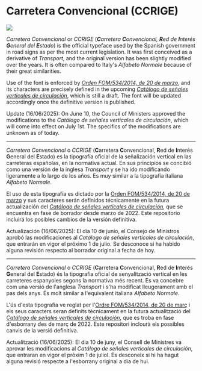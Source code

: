 # Carretera Convencional (CCRIGE)

[![](https://data.jsdelivr.com/v1/package/gh/swaree/CCRIGE/badge?style=rounded)](https://www.jsdelivr.com/package/gh/swaree/CCRIGE)

*Carretera Convencional* or *CCRIGE* (***C**arretera **C**onvencional, **R**ed de **I**nterés **G**eneral del **E**stado*) is the official typeface used by the Spanish government in road signs as per the most current legislation. It was first conceived as a derivative of *Transport*, and the original version has been slightly modified over the years. It is often compared to Italy's *Alfabeto Normale* because of their great similarities.

Use of the font is enforced by [*Orden FOM/534/2014, de 20 de marzo*](https://www.boe.es/eli/es/o/2014/03/20/fom534), and its characters are precisely defined in the upcoming [*Catálogo de señales verticales de circulación*](https://www.interior.gob.es/opencms/pdf/servicios-al-ciudadano/participacion-ciudadana/Participacion-publica-en-proyectos-normativos/Audiencia-e-informacion-publica/16_2022_Borrador_Tomo_II_Dimensiones__senales.pdf), which is still a draft. The font will be updated accordingly once the definitive version is published.

Update (16/06/2025): On June 10, the Council of Ministers approved the modifications to the *Catálogo de señales verticales de circulación*, which will come into effect on July 1st. The specifics of the modifications are unknown as of today.

---

*Carretera Convencional* o *CCRIGE* (**C**arretera **C**onvencional, **R**ed de **I**nterés **G**eneral del **E**stado) es la tipografía oficial de la señalización vertical en las carreteras españolas, en la normativa actual. En sus principios se concibió como una versión de la inglesa *Transport* y se ha ido modificando ligeramente a lo largo de los años. Es muy similar a la tipografía italiana *Alfabeto Normale*.

El uso de esta tipografía es dictado por la [Orden FOM/534/2014, de 20 de marzo](https://www.boe.es/eli/es/o/2014/03/20/fom534) y sus caracteres serán definidos técnicamente en la futura actualización del [*Catálogo de señales verticales de circulación*](https://www.interior.gob.es/opencms/pdf/servicios-al-ciudadano/participacion-ciudadana/Participacion-publica-en-proyectos-normativos/Audiencia-e-informacion-publica/16_2022_Borrador_Tomo_II_Dimensiones__senales.pdf), que se encuentra en fase de borrador desde marzo de 2022. Este repositorio incluirá los posibles cambios de la versión definitiva.

Actualización (16/06/2025): El día 10 de junio, el Consejo de Ministros aprobó las modificaciones al *Catálogo de señales verticales de circulación*, que entrarán en vigor el próximo 1 de julio. Se desconoce si ha habido alguna revisión respecto al borrador original a fecha de hoy.

---

*Carretera Convencional* o *CCRIGE* (**C**arretera **C**onvencional, **R**ed de **I**nterés **G**eneral del **E**stado) és la tipografia oficial de senyalització vertical en les carreteres espanyoles segons la normativa més recent. Es va concebre com una versió de l'anglesa *Transport* i s'ha modificat lleugerament amb el pas dels anys. És molt similar a l'equivalent italiana *Alfabeto Normale*.

L'ús d'esta tipografia ve reglat per l'[Ordre FOM/534/2014, de 20 de març](https://www.boe.es/eli/es/o/2014/03/20/fom534) i els seus caracters seran definits tècnicament en la futura actualització del [*Catálogo de señales verticales de circulación*](https://www.interior.gob.es/opencms/pdf/servicios-al-ciudadano/participacion-ciudadana/Participacion-publica-en-proyectos-normativos/Audiencia-e-informacion-publica/16_2022_Borrador_Tomo_II_Dimensiones__senales.pdf), que es troba en fase d'esborrany des de març de 2022. Este repositori inclourà els possibles canvis de la versió definitiva.

Actualització (16/06/2025): El dia 10 de juny, el Consell de Ministres va aprovar les modificacions al *Catálogo de señales verticales de circulación*, que entraran en vigor el pròxim 1 de juliol. Es desconeix si hi ha hagut alguna revisió respecte a l'esborrany original a dia de hui.
